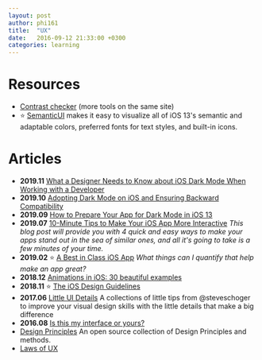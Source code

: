 ```yaml
---
layout: post
author: phi161
title:  "UX"
date:   2016-09-12 21:33:00 +0300
categories: learning
---
```


# Resources

* [Contrast checker](https://webaim.org/resources/contrastchecker/) (more tools on the same site)
* ⭐️ [SemanticUI](https://github.com/aaronbrethorst/SemanticUI) makes it easy to visualize all of iOS 13's semantic and adaptable colors, preferred fonts for text styles, and built-in icons.

# Articles

* **2019.11** [What a Designer Needs to Know about iOS Dark Mode When Working with a Developer](https://swiftsenpai.com/design/what-a-designer-need-to-know-about-ios-dark-mode/)
* **2019.10** [Adopting Dark Mode on iOS and Ensuring Backward Compatibility](https://pspdfkit.com/blog/2019/adopting-dark-mode-on-ios/)
* **2019.09** [How to Prepare Your App for Dark Mode in iOS 13](https://infinum.co/the-capsized-eight/how-to-prepare-your-app-for-dark-mode-in-iOS-13)
* **2019.07** [10-Minute Tips to Make Your iOS App More Interactive](https://infinum.co/the-capsized-eight/10-minute-tips-to-make-your-iOS-app-more-interactive) _This blog post will provide you with 4 quick and easy ways to make your apps stand out in the sea of similar ones, and all it's going to take is a few minutes of your time._
* **2019.02** ⭐️ [A Best in Class iOS App](https://www.swiftjectivec.com/a-best-in-class-app/) *What things can I quantify that help make an app great?*
* **2018.12** [Animations in iOS: 30 beautiful examples](https://medium.com/flawless-app-stories/animations-in-ios-30-beautiful-examples-80cb2663c559)
* **2018.11** ⭐️ [The iOS Design Guidelines](https://ivomynttinen.com/blog/ios-design-guidelines)
* **2017.06** [Little UI Details](https://twitter.com/i/moments/880688233641848832) A collections of little tips from @steveschoger to improve your visual design skills with the little details that make a big difference
* **2016.08** [Is this my interface or yours?](https://medium.com/@jsaito/is-this-my-interface-or-yours-b09a7a795256)
* [Design Principles](https://principles.design/) An open source collection of Design Principles and methods.
* [Laws of UX](https://lawsofux.com/)
